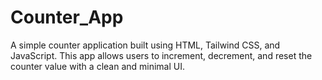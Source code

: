 # Counter_App
A simple counter application built using HTML, Tailwind CSS, and JavaScript. This app allows users to increment, decrement, and reset the counter value with a clean and minimal UI.
